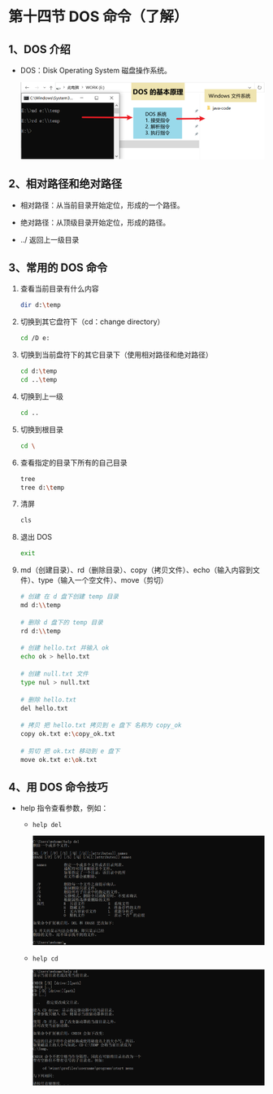 # 第十四节 DOS 命令（了解）

## 1、DOS 介绍

- DOS：Disk Operating System 磁盘操作系统。

  ![](https://raw.githubusercontent.com/wehome-h/typora-images-repository/main/images/20240413222530.png)

## 2、相对路径和绝对路径

- 相对路径：从当前目录开始定位，形成的一个路径。

- 绝对路径：从顶级目录开始定位，形成的路径。

- ../ 返回上一级目录

## 3、常用的 DOS 命令

1.  查看当前目录有什么内容

    ```sh
    dir d:\temp
    ```

2.  切换到其它盘符下（cd：change directory）

    ```sh
    cd /D e:
    ```

3.  切换到当前盘符下的其它目录下（使用相对路径和绝对路径）

    ```sh
    cd d:\temp
    cd ..\temp
    ```

4.  切换到上一级

    ```sh
    cd ..
    ```

5.  切换到根目录

    ```sh
    cd \
    ```

6.  查看指定的目录下所有的自己目录

    ```sh
    tree
    tree d:\temp
    ```

7.  清屏

    ```sh
    cls
    ```

8.  退出 DOS

    ```sh
    exit
    ```

9.  md（创建目录）、rd（删除目录）、copy（拷贝文件）、echo（输入内容到文件）、type（输入一个空文件）、move（剪切）

    ```sh
    # 创建 在 d 盘下创建 temp 目录
    md d:\\temp

    # 删除 d 盘下的 temp 目录
    rd d:\\temp

    # 创建 hello.txt 并输入 ok
    echo ok > hello.txt

    # 创建 null.txt 文件
    type nul > null.txt

    # 删除 hello.txt
    del hello.txt

    # 拷贝 把 hello.txt 拷贝到 e 盘下 名称为 copy_ok
    copy ok.txt e:\copy_ok.txt

    # 剪切 把 ok.txt 移动到 e 盘下
    move ok.txt e:\ok.txt
    ```

## 4、用 DOS 命令技巧

- help 指令查看参数，例如：

  - `help del`

    ![](https://raw.githubusercontent.com/wehome-h/typora-images-repository/main/images/20240413223922.png)

  - `help cd`

    ![](https://raw.githubusercontent.com/wehome-h/typora-images-repository/main/images/20240413224022.png)
